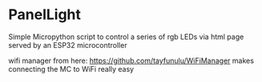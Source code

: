 # PanelLight
Simple Micropython script to control a series of rgb LEDs via html page served by an ESP32 microcontroller

wifi manager from here: https://github.com/tayfunulu/WiFiManager
makes connecting the MC to WiFi really easy

